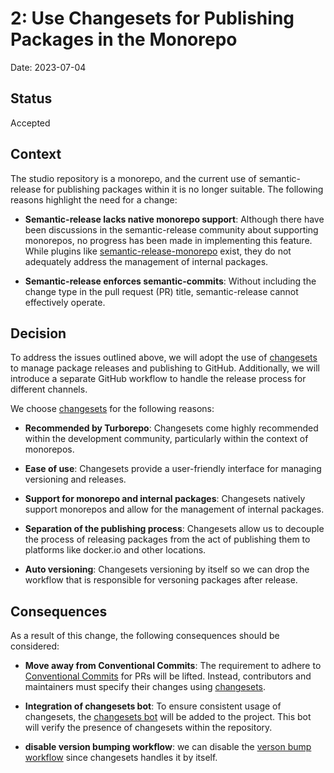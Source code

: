 # 2: Use Changesets for Publishing Packages in the Monorepo

Date: 2023-07-04

## Status

Accepted

## Context

The studio repository is a monorepo, and the current use of semantic-release for publishing packages within it is no longer suitable. The following reasons highlight the need for a change:

- **Semantic-release lacks native monorepo support**: Although there have been discussions in the semantic-release community about supporting monorepos, no progress has been made in implementing this feature. While plugins like [semantic-release-monorepo](https://github.com/pmowrer/semantic-release-monorepo) exist, they do not adequately address the management of internal packages.

- **Semantic-release enforces semantic-commits**: Without including the change type in the pull request (PR) title, semantic-release cannot effectively operate.

## Decision

To address the issues outlined above, we will adopt the use of [changesets](https://github.com/changesets/changesets) to manage package releases and publishing to GitHub. Additionally, we will introduce a separate GitHub workflow to handle the release process for different channels.

We choose [changesets](https://github.com/changesets/changesets) for the following reasons:

- **Recommended by Turborepo**: Changesets come highly recommended within the development community, particularly within the context of monorepos.

- **Ease of use**: Changesets provide a user-friendly interface for managing versioning and releases.

- **Support for monorepo and internal packages**: Changesets natively support monorepos and allow for the management of internal packages.

- **Separation of the publishing process**: Changesets allow us to decouple the process of releasing packages from the act of publishing them to platforms like docker.io and other locations.

- **Auto versioning**: Changesets versioning by itself so we can drop the workflow that is responsible for versoning packages after release.

## Consequences

As a result of this change, the following consequences should be considered:

- **Move away from Conventional Commits**: The requirement to adhere to [Conventional Commits](https://www.conventionalcommits.org/en/v1.0.0/) for PRs will be lifted. Instead, contributors and maintainers must specify their changes using [changesets](https://github.com/changesets/changesets/blob/main/docs/adding-a-changeset.md).

- **Integration of changesets bot**: To ensure consistent usage of changesets, the [changesets bot](https://github.com/apps/changeset-bot) will be added to the project. This bot will verify the presence of changesets within the repository.

- **disable version bumping workflow**: we can disable the [verson bump workflow](https://github.com/asyncapi/studio/blob/master/.github/workflows/if-nodejs-version-bump.yml) since changesets handles it by itself.